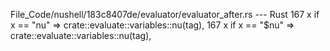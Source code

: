 File_Code/nushell/183c8407de/evaluator/evaluator_after.rs --- Rust
167             x if x == "nu" => crate::evaluate::variables::nu(tag),                                                                                       167             x if x == "$nu" => crate::evaluate::variables::nu(tag),

